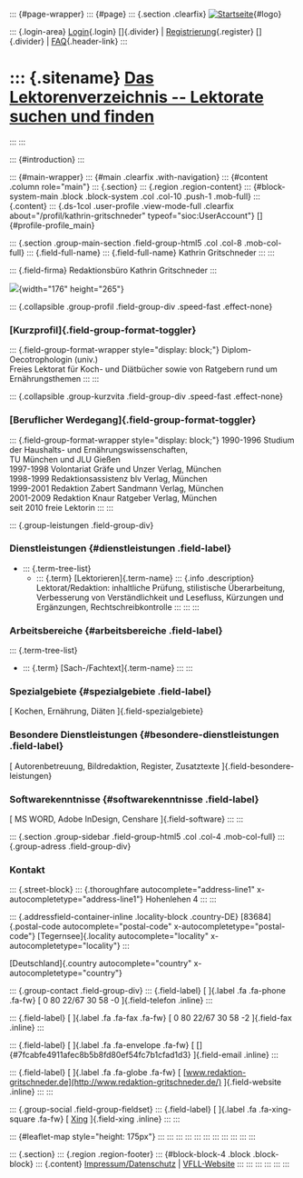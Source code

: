 ::: {#page-wrapper}
::: {#page}
::: {.section .clearfix}
[![Startseite](https://www.lektoren.de/sites/default/files/VfLL_logo.jpg)](/ "Startseite"){#logo}

::: {.login-area}
[Login](/user){.login} []{.divider} \|
[Registrierung](/user/register){.register} []{.divider} \|
[FAQ](/faq-page){.header-link}
:::

::: {.sitename}
[Das Lektorenverzeichnis -- Lektorate suchen und finden](/ "Startseite")
========================================================================
:::
:::

::: {#introduction}
:::

::: {#main-wrapper}
::: {#main .clearfix .with-navigation}
::: {#content .column role="main"}
::: {.section}
::: {.region .region-content}
::: {#block-system-main .block .block-system .col .col-10 .push-1 .mob-full}
::: {.content}
::: {.ds-1col .user-profile .view-mode-full .clearfix about="/profil/kathrin-gritschneder" typeof="sioc:UserAccount"}
[]{#profile-profile_main}

::: {.section .group-main-section .field-group-html5 .col .col-8 .mob-col-full}
::: {.field-full-name}
::: {.field-full-name}
Kathrin Gritschneder
:::
:::

::: {.field-firma}
Redaktionsbüro Kathrin Gritschneder
:::

![](https://www.lektoren.de/sites/default/files/styles/profile-image-full/public/users/profile_img/gritschneder_kathrin-26.jpg?itok=IFaQQqeE){width="176"
height="265"}

::: {.collapsible .group-profil .field-group-div .speed-fast .effect-none}
### [Kurzprofil]{.field-group-format-toggler}

::: {.field-group-format-wrapper style="display: block;"}
Diplom-Oecotrophologin (univ.)\
Freies Lektorat für Koch- und Diätbücher sowie von Ratgebern rund um
Ernährungsthemen
:::
:::

::: {.collapsible .group-kurzvita .field-group-div .speed-fast .effect-none}
### [Beruflicher Werdegang]{.field-group-format-toggler}

::: {.field-group-format-wrapper style="display: block;"}
1990-1996 Studium der Haushalts- und Ernährungswissenschaften,\
TU München und JLU Gießen\
1997-1998 Volontariat Gräfe und Unzer Verlag, München\
1998-1999 Redaktionsassistenz blv Verlag, München\
1999-2001 Redaktion Zabert Sandmann Verlag, München\
2001-2009 Redaktion Knaur Ratgeber Verlag, München\
seit 2010 freie Lektorin
:::
:::

::: {.group-leistungen .field-group-div}
### Dienstleistungen {#dienstleistungen .field-label}

-   ::: {.term-tree-list}
    -   ::: {.term}
        [Lektorieren]{.term-name}
        ::: {.info .description}
        Lektorat/Redaktion: inhaltliche Prüfung, stilistische
        Überarbeitung, Verbesserung von Verständlichkeit und Lesefluss,
        Kürzungen und Ergänzungen, Rechtschreibkontrolle
        :::
        :::
    :::

### Arbeitsbereiche {#arbeitsbereiche .field-label}

::: {.term-tree-list}
-   ::: {.term}
    [Sach-/Fachtext]{.term-name}
    :::
:::

### Spezialgebiete {#spezialgebiete .field-label}

[ Kochen, Ernährung, Diäten ]{.field-spezialgebiete}

### Besondere Dienstleistungen {#besondere-dienstleistungen .field-label}

[ Autorenbetreuung, Bildredaktion, Register, Zusatztexte
]{.field-besondere-leistungen}

### Softwarekenntnisse {#softwarekenntnisse .field-label}

[ MS WORD, Adobe InDesign, Censhare ]{.field-software}
:::
:::

::: {.section .group-sidebar .field-group-html5 .col .col-4 .mob-col-full}
::: {.group-adress .field-group-div}
### Kontakt

::: {.street-block}
::: {.thoroughfare autocomplete="address-line1" x-autocompletetype="address-line1"}
Hohenlehen 4
:::
:::

::: {.addressfield-container-inline .locality-block .country-DE}
[83684]{.postal-code autocomplete="postal-code"
x-autocompletetype="postal-code"} [Tegernsee]{.locality
autocomplete="locality" x-autocompletetype="locality"}
:::

[Deutschland]{.country autocomplete="country"
x-autocompletetype="country"}

::: {.group-contact .field-group-div}
::: {.field-label}
[ ]{.label .fa .fa-phone .fa-fw} [ 0 80 22/67 30 58 -0 ]{.field-telefon
.inline}
:::

::: {.field-label}
[ ]{.label .fa .fa-fax .fa-fw} [ 0 80 22/67 30 58 -2 ]{.field-fax
.inline}
:::

::: {.field-label}
[ ]{.label .fa .fa-envelope .fa-fw} [
[]{#7fcabfe4911afec8b5b8fd80ef54fc7b1cfad1d3} ]{.field-email .inline}
:::

::: {.field-label}
[ ]{.label .fa .fa-globe .fa-fw} [
[www.redaktion-gritschneder.de](http://www.redaktion-gritschneder.de/)
]{.field-website .inline}
:::
:::

::: {.group-social .field-group-fieldset}
::: {.field-label}
[ ]{.label .fa .fa-xing-square .fa-fw} [
[Xing](https://www.xing.com/profile/Kathrin_Gritschneder?sc_o=mxb_p)
]{.field-xing .inline}
:::
:::

::: {#leaflet-map style="height: 175px"}
:::
:::
:::
:::
:::
:::
:::
:::
:::
:::
:::

::: {.section}
::: {.region .region-footer}
::: {#block-block-4 .block .block-block}
::: {.content}
[Impressum/Datenschutz](/impressum) \|
[VFLL-Website](http://www.vfll.de)
:::
:::
:::
:::
:::
:::
